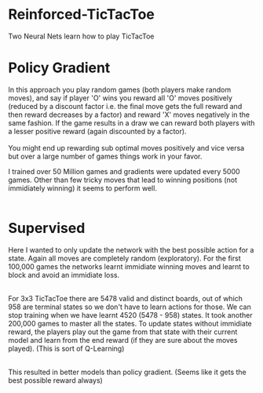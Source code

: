 # Reinforced-TicTacToe
Two Neural Nets learn how to play TicTacToe

<h1> Policy Gradient </h1>
In this approach you play random games (both players make random moves), and say if player 'O' wins you reward all 'O' moves positively (reduced by a discount factor i.e. the final move gets the full reward and then reward decreases by a factor) and reward 'X' moves negatively in the same fashion. If the game results in a draw we can reward both players with a lesser positive reward (again discounted by a factor).<br><br>
You might end up rewarding sub optimal moves positively and vice versa but over a large number of games things work in your favor.

I trained over 50 Million games and gradients were updated every 5000 games. Other than few tricky moves that lead to winning positions (not immidiately winning) it seems to perform well.<br><br>

<h1> Supervised </h1>
Here I wanted to only update the network with the best possible action for a state. Again all moves are completely random (exploratory). For the first 100,000 games the networks learnt immidiate winning moves and learnt to block and avoid an immidiate loss.<br><br>

For 3x3 TicTacToe there are 5478 valid and distinct boards, out of which 958 are terminal states so we don't have to learn actions for those. We can stop training when we have learnt 4520 (5478 - 958) states. It took another 200,000 games to master all the states. To update states without immidiate reward, the players play out the game from that state with their current model and learn from the end reward (if they are sure about the moves played). (This is sort of Q-Learning) <br><br>

This resulted in better models than policy gradient. (Seems like it gets the best possible reward always)
